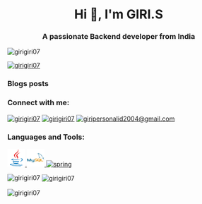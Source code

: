 <h1 align="center">Hi 👋, I'm GIRI.S</h1>
<h3 align="center">A passionate Backend developer from India</h3>

<p align="left"> <img src="https://komarev.com/ghpvc/?username=girigiri07&label=Profile%20views&color=0e75b6&style=flat" alt="girigiri07" /> </p>

<p align="left"> <a href="https://github.com/ryo-ma/github-profile-trophy"><img src="https://github-profile-trophy.vercel.app/?username=girigiri07" alt="girigiri07" /></a> </p>

### Blogs posts
<!-- BLOG-POST-LIST:START -->
<!-- BLOG-POST-LIST:END -->

<h3 align="left">Connect with me:</h3>
<p align="left">
<a href="https://dev.to/girigiri07" target="blank"><img align="center" src="https://raw.githubusercontent.com/rahuldkjain/github-profile-readme-generator/master/src/images/icons/Social/devto.svg" alt="girigiri07" height="30" width="40" /></a>
<a href="https://medium.com/girigiri07" target="blank"><img align="center" src="https://raw.githubusercontent.com/rahuldkjain/github-profile-readme-generator/master/src/images/icons/Social/medium.svg" alt="girigiri07" height="30" width="40" /></a>
<a href="/giripersonalid2004@gmail.com" target="blank"><img align="center" src="https://raw.githubusercontent.com/rahuldkjain/github-profile-readme-generator/master/src/images/icons/Social/rss.svg" alt="giripersonalid2004@gmail.com" height="30" width="40" /></a>
</p>

<h3 align="left">Languages and Tools:</h3>
<p align="left"> <a href="https://www.java.com" target="_blank" rel="noreferrer"> <img src="https://raw.githubusercontent.com/devicons/devicon/master/icons/java/java-original.svg" alt="java" width="40" height="40"/> </a> <a href="https://www.mysql.com/" target="_blank" rel="noreferrer"> <img src="https://raw.githubusercontent.com/devicons/devicon/master/icons/mysql/mysql-original-wordmark.svg" alt="mysql" width="40" height="40"/> </a> <a href="https://spring.io/" target="_blank" rel="noreferrer"> <img src="https://www.vectorlogo.zone/logos/springio/springio-icon.svg" alt="spring" width="40" height="40"/> </a> </p>

<p><img align="left" src="https://github-readme-stats.vercel.app/api/top-langs?username=girigiri07&show_icons=true&locale=en&layout=compact" alt="girigiri07" /></p>

<p>&nbsp;<img align="center" src="https://github-readme-stats.vercel.app/api?username=girigiri07&show_icons=true&locale=en" alt="girigiri07" /></p>

<p><img align="center" src="https://github-readme-streak-stats.herokuapp.com/?user=girigiri07&" alt="girigiri07" /></p>
